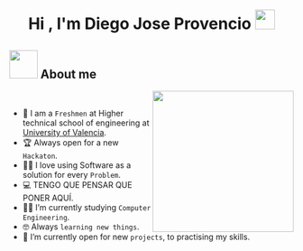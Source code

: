 <h1 align="center"><b>Hi , I'm Diego Jose Provencio </b><img src="https://media.giphy.com/media/hvRJCLFzcasrR4ia7z/giphy.gif" width="35"></h1>

## <picture><img src = "https://github.com/7oSkaaa/7oSkaaa/blob/main/Images/about_me.gif?raw=true" width = 50px></picture> About me

<picture> <img align="right" src="https://github.com/7oSkaaa/7oSkaaa/blob/main/Images/Right_Side.gif?raw=true" width = 250px></picture>

<br>

- :school: I am a `Freshmen` at Higher technical school of engineering at [University of Valencia](https://www.uv.es/).
- :trophy: Always open for a new `Hackaton`.
- :technologist: I love using Software as a solution for every `Problem`.
- :computer: TENGO QUE PENSAR QUE PONER AQUÍ.
- :student: I’m currently studying `Computer Engineering`.
- :nerd_face: Always `learning new things`.
- :thinking: I’m currently open for new `projects`, to practising my skills.
<br>



